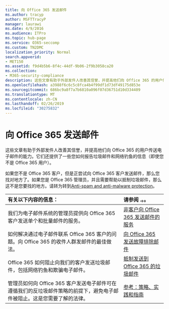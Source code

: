 ```yaml
---
title: 向 Office 365 发送邮件
ms.author: tracyp
author: MSFTTracyP
manager: laurawi
ms.date: 4/9/2016
ms.audience: ITPro
ms.topic: hub-page
ms.service: O365-seccomp
ms.custom: TN2DMC
localization_priority: Normal
search.appverid:
- MET150
ms.assetid: f9d4b5b6-8f4c-44df-9b06-2f9b3058ca20
ms.collection:
- M365-security-compliance
description: 这些文章有助于外部发件人改善其信誉，并提高他们向 Office 365 的用户传送电子邮件的能力。它们还提供了一些您如何报告垃圾邮件和网络钓鱼的信息（即使您不是 Office 365 用户）。
ms.openlocfilehash: a3988f6c6c5c8fca4b4f99df1d73df49175d853e
ms.sourcegitcommit: 686bc9a8f7a7b6810a096f07d36751d10d334409
ms.translationtype: MT
ms.contentlocale: zh-CN
ms.lasthandoff: 02/26/2019
ms.locfileid: "30275832"
---
```

# <a name="sending-mail-to-office-365"></a>向 Office 365 发送邮件

这些文章有助于外部发件人改善其信誉，并提高他们向 Office 365 的用户传送电子邮件的能力。它们还提供了一些您如何报告垃圾邮件和网络钓鱼的信息（即使您不是 Office 365 用户）。
  
如果您不是 Office 365 客户，但是正尝试向 Office 365 客户发送邮件，那么您找对地方了。如果您是 Office 365 管理员，并且需要帮助以抵制垃圾邮件，那么这不是您要找的地方。请转为转到[Anti-spam and anti-malware protection](http://technet.microsoft.com/library/93c6c227-7442-4293-b64d-ec8f15c928db.aspx)。
  
|**有关以下内容的信息：**|**请参阅 .。。**|
|:-----|:-----|
|我们为电子邮件系统的管理员提供向 Office 365 客户发送单个和批量邮件的服务。  <br/> |[非客户向 Office 365 发送邮件的服务](services-for-non-customers.md) <br/> |
|如何解决通过电子邮件联系 Office 365 客户的问题。向 Office 365 的收件人群发邮件的最佳做法。  <br/> |[向 Office 365 发送故障排除邮件](troubleshooting-mail-sent-to-office-365.md) <br/> |
|Office 365 如何阻止向我们的客户发送垃圾邮件，包括网络钓鱼和欺骗电子邮件。  <br/> |[抵制发送到 Office 365 的垃圾邮件](fighting-junk-email.md) <br/> |
|管理员如何向 Office 365 客户发送电子邮件可在遵循我们的反垃圾邮件策略的前提下，避免电子邮件被阻止。这是您需要了解的法律。  <br/> |[参考：策略、实践和指南](reference-policies-practices-and-guidelines.md) <br/> |
   

